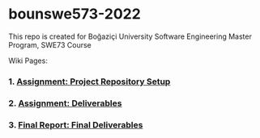# bounswe573-2022

This repo is created for Boğaziçi University Software Engineering Master Program, SWE73 Course


Wiki Pages: 
### 1. [Assignment: Project Repository Setup](https://github.com/gamebit34/bounswe573-2022/wiki/Assignment:-Project-Repository-Setup)

### 2. [Assignment: Deliverables](https://github.com/gamebit34/bounswe573-2022/wiki/Deliverables_Milestone1)

### 3. [Final Report: Final Deliverables](https://github.com/gamebit34/bounswe573-2022/wiki/Final-Report)
